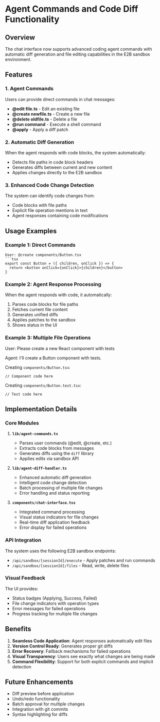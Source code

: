 # Agent Commands and Code Diff Functionality

## Overview

The chat interface now supports advanced coding agent commands with automatic diff generation and file editing capabilities in the E2B sandbox environment.

## Features

### 1. Agent Commands

Users can provide direct commands in chat messages:

- **@edit file.ts** - Edit an existing file
- **@create newfile.ts** - Create a new file
- **@delete oldfile.ts** - Delete a file
- **@run command** - Execute a shell command
- **@apply** - Apply a diff patch

### 2. Automatic Diff Generation

When the agent responds with code blocks, the system automatically:

- Detects file paths in code block headers
- Generates diffs between current and new content
- Applies changes directly to the E2B sandbox

### 3. Enhanced Code Change Detection

The system can identify code changes from:

- Code blocks with file paths
- Explicit file operation mentions in text
- Agent responses containing code modifications

## Usage Examples

### Example 1: Direct Commands

```
User: @create components/Button.tsx
```tsx
export const Button = ({ children, onClick }) => {
  return <button onClick={onClick}>{children}</button>
}
```

### Example 2: Agent Response Processing

When the agent responds with code, it automatically:

1. Parses code blocks for file paths
2. Fetches current file content
3. Generates unified diffs
4. Applies patches to the sandbox
5. Shows status in the UI

### Example 3: Multiple File Operations

User: Please create a new React component with tests

Agent: I'll create a Button component with tests.

Creating `components/Button.tsx`:

```tsx
// Component code here
```

Creating `components/Button.test.tsx`:

```tsx
// Test code here
```

## Implementation Details

### Core Modules

1. **`lib/agent-commands.ts`**
   - Parses user commands (@edit, @create, etc.)
   - Extracts code blocks from messages
   - Generates diffs using the `diff` library
   - Applies edits via sandbox API

2. **`lib/agent-diff-handler.ts`**
   - Enhanced automatic diff generation
   - Intelligent code change detection
   - Batch processing of multiple file changes
   - Error handling and status reporting

3. **`components/chat-interface.tsx`**
   - Integrated command processing
   - Visual status indicators for file changes
   - Real-time diff application feedback
   - Error display for failed operations

### API Integration

The system uses the following E2B sandbox endpoints:

- `/api/sandbox/[sessionId]/execute` - Apply patches and run commands
- `/api/sandbox/[sessionId]/files` - Read, write, delete files

### Visual Feedback

The UI provides:
- Status badges (Applying, Success, Failed)
- File change indicators with operation types
- Error messages for failed operations
- Progress tracking for multiple file changes

## Benefits

1. **Seamless Code Application**: Agent responses automatically edit files
2. **Version Control Ready**: Generates proper git diffs
3. **Error Recovery**: Fallback mechanisms for failed operations
4. **Visual Transparency**: Users see exactly what changes are being made
5. **Command Flexibility**: Support for both explicit commands and implicit detection

## Future Enhancements

- Diff preview before application
- Undo/redo functionality
- Batch approval for multiple changes
- Integration with git commits
- Syntax highlighting for diffs
